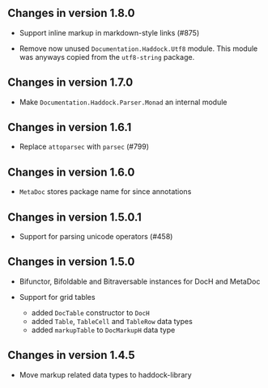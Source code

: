 ## Changes in version 1.8.0

 * Support inline markup in markdown-style links (#875)

 * Remove now unused `Documentation.Haddock.Utf8` module.
   This module was anyways copied from the `utf8-string` package.

## Changes in version 1.7.0

 * Make `Documentation.Haddock.Parser.Monad` an internal module

## Changes in version 1.6.1

 * Replace `attoparsec` with `parsec` (#799)

## Changes in version 1.6.0

 * `MetaDoc` stores package name for since annotations

## Changes in version 1.5.0.1

 * Support for parsing unicode operators (#458)

## Changes in version 1.5.0

 * Bifunctor, Bifoldable and Bitraversable instances for DocH and MetaDoc

 * Support for grid tables
   * added `DocTable` constructor to `DocH`
   * added `Table`, `TableCell` and `TableRow` data types
   * added `markupTable` to `DocMarkupH` data type

## Changes in version 1.4.5

 * Move markup related data types to haddock-library

